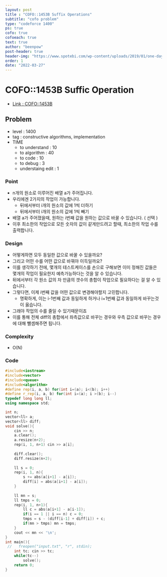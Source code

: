 ```yaml
---
layout: post
title : "COFO::1453B Suffix Operations"
subtitle: "cofo problem"
type: "codeforce 1400"
ps: true
cofo: true
cofoeach: true
text: true
author: "beenpow"
post-header: true
header-img: "https://www.spotebi.com/wp-content/uploads/2019/01/one-day-day-one-workout-motivation-spotebi.jpg"
order: 1
date: "2022-03-27"
---
```

# COFO::1453B Suffic Operation
- [Link : COFO::1453B](https://codeforces.com/problemset/problem/1453/B)


## Problem 

- level : 1400
- tag : constructive algorithms, implementation
- TIME
  - to understand    : 10
  - to algorithm     : 40
  - to code          : 10
  - to debug         : 3
  - understaing edit : 1

### Point
- n개의 원소로 이루어진 배열 a가 주어집니다.
- 우리에겐 2가지의 작업이 가능합니다.
  - 뒤에서부터 i개의 원소의 값에 1씩 더하기
  - 뒤에서부터 i개의 원소의 값에 1씩 빼기
- 배열 a가 주어졌을때, 원하는 i번째 값을 원하는 값으로 바꿀 수 있습니다. ( 선택 )
- 이후 최소한의 작업으로 모든 숫자의 값이 같게만드려고 할때, 최소한의 작업 수를 출력합니다.

### Design
- 어떻게하면 모두 동일한 값으로 바꿀 수 있을까요?
- 그리고 어떤 수를 어떤 값으로 바꿔야 이득일까요?
- 이를 생각하기 전에, 몇개의 테스트케이스를 손으로 구해보면 이미 정해진 값들은 몇개의 작업이 필요한지 예측가능하다는 것을 알 수 있습니다.
- 뒤에서부터 각 원소 값의 차 만큼의 갯수의 총합이 작업으로 필요하다는 걸 알 수 있습니다.
- 그렇다면, 이제 i번째 값을 어떤 값으로 변경해야할지 고민합니다.
  - 명확하게, 이는 i-1번째 값과 동일하게 하거나 i+1번째 값과 동일하게 바꾸는것이 옳습니다.
- 그래야 작업의 수를 줄일 수 있기때문이죠
- 이를 통해 전체 diff의 총합에서 좌측값으로 바꾸는 경우와 우측 값으로 바꾸는 경우에 대해 뺄셈해주면 됩니다.

### Complexity
- O(N)

### Code


```cpp
#include<iostream>
#include<vector>
#include<queue>
#include<algorithm>
#define rep(i, a, b) for(int i=(a); i<(b); i++)
#define r_rep(i, a, b) for(int i=(a); i >(b); i--)
typedef long long ll;
using namespace std;

int n;
vector<ll> a;
vector<ll> diff;
void solve(){
    cin >> n;
    a.clear();
    a.resize(n+2);
    rep(i, 1, n+1) cin >> a[i];
    
    diff.clear();
    diff.resize(n+2);
    
    ll s = 0;
    rep(i, 1, n){
        s += abs(a[i+1] - a[i]);
        diff[i] = abs(a[i+1] - a[i]);
    }
    
    ll mn = s;
    ll tmps = 0;
    rep(i, 1, n+1){
        ll c = abs(a[i+1] - a[i-1]);
        if(i == 1 || i == n) c = 0;
        tmps = s - (diff[i-1] + diff[i]) + c;
        if(mn > tmps) mn = tmps;
    }
    cout << mn << '\n';
}
int main(){
 //   freopen("input.txt", "r", stdin);
    int tc; cin >> tc;
    while(tc--)
        solve();
    return 0;
}

```
